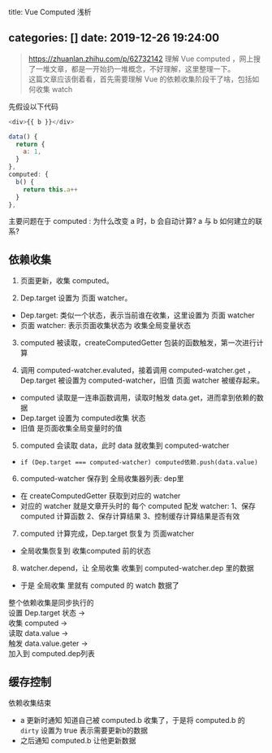 title: Vue Computed 浅析

categories: []
date: 2019-12-26 19:24:00
---
> https://zhuanlan.zhihu.com/p/62732142
理解 Vue computed ，网上搜了一堆文章，都是一开始扔一堆概念，不好理解，这里整理一下。  
这篇文章应该倒着看，首先需要理解 Vue 的依赖收集阶段干了啥，包括如何收集 watch  

<!--more-->

先假设以下代码
```js
<div>{{ b }}</div>

data() {
  return {
    a: 1,
  }
},
computed: {
  b() {
    return this.a++
  }
},
```
主要问题在于 computed : 为什么改变 a 时，b 会自动计算? a 与 b 如何建立的联系?  

## 依赖收集
1. 页面更新，收集 computed。

2. Dep.target 设置为 页面 watcher。
 - Dep.target: 类似一个状态，表示当前谁在收集，这里设置为 页面 watcher
 - 页面 watcher: 表示页面收集状态为 收集全局变量状态

3. computed 被读取，createComputedGetter 包装的函数触发，第一次进行计算

4. 调用 computed-watcher.evaluted，接着调用 computed-watcher.get ，Dep.target 被设置为 computed-watcher，旧值 页面 watcher 被缓存起来。
 - computed 读取是一连串函数调用，读取时触发 data.get，进而拿到依赖的数据
 - Dep.target 设置为 computed收集 状态
 - 旧值 是页面收集全局变量时的值

5. computed 会读取 data，此时 data 就收集到 computed-watcher
 - `if (Dep.target === computed-watcher) computed依赖.push(data.value)`

6. computed-watcher 保存到 全局收集器列表: dep里
 - 在 createComputedGetter 获取到对应的 watcher
 - 对应的 watcher 就是文章开头时的 每个 computed 配发 watcher: 1、保存 computed 计算函数 2、保存计算结果 3、控制缓存计算结果是否有效

7. computed 计算完成，Dep.target 恢复为 页面watcher
 - 全局收集恢复到 收集computed 前的状态

8. watcher.depend，让 全局收集 收集到 computed-watcher.dep 里的数据
 - 于是 全局收集 里就有 computed 的 watch 数据了

整个依赖收集是同步执行的  
设置 Dep.target 状态 ->  
收集 computed ->  
读取 data.value ->  
触发 data.value.geter ->  
加入到 computed.dep列表

## 缓存控制
依赖收集结束
* a 更新时通知 知道自己被 computed.b 收集了，于是将 computed.b 的 `dirty` 设置为 true 表示需要更新b的数据
* 之后通知 computed.b 让他更新数据
